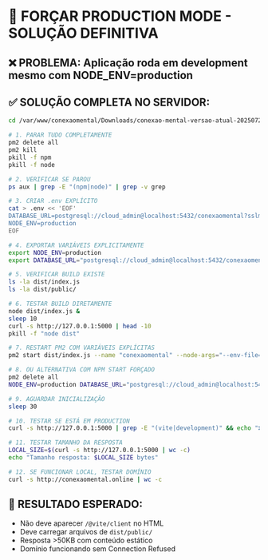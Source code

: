 # 🎯 FORÇAR PRODUCTION MODE - SOLUÇÃO DEFINITIVA

## ❌ PROBLEMA: Aplicação roda em development mesmo com NODE_ENV=production

## ✅ SOLUÇÃO COMPLETA NO SERVIDOR:

```bash
cd /var/www/conexaomental/Downloads/conexao-mental-versao-atual-20250729

# 1. PARAR TUDO COMPLETAMENTE
pm2 delete all
pm2 kill
pkill -f npm
pkill -f node

# 2. VERIFICAR SE PAROU
ps aux | grep -E "(npm|node)" | grep -v grep

# 3. CRIAR .env EXPLÍCITO
cat > .env << 'EOF'
DATABASE_URL=postgresql://cloud_admin@localhost:5432/conexaomental?sslmode=disable
NODE_ENV=production
EOF

# 4. EXPORTAR VARIÁVEIS EXPLICITAMENTE
export NODE_ENV=production
export DATABASE_URL="postgresql://cloud_admin@localhost:5432/conexaomental?sslmode=disable"

# 5. VERIFICAR BUILD EXISTE
ls -la dist/index.js
ls -la dist/public/

# 6. TESTAR BUILD DIRETAMENTE
node dist/index.js &
sleep 10
curl -s http://127.0.0.1:5000 | head -10
pkill -f "node dist"

# 7. RESTART PM2 COM VARIÁVEIS EXPLÍCITAS
pm2 start dist/index.js --name "conexaomental" --node-args="--env-file=.env"

# 8. OU ALTERNATIVA COM NPM START FORÇADO
pm2 delete all
NODE_ENV=production DATABASE_URL="postgresql://cloud_admin@localhost:5432/conexaomental?sslmode=disable" pm2 start "NODE_ENV=production npm start" --name "conexaomental"

# 9. AGUARDAR INICIALIZAÇÃO
sleep 30

# 10. TESTAR SE ESTÁ EM PRODUCTION
curl -s http://127.0.0.1:5000 | grep -E "(vite|development)" && echo "❌ AINDA EM DEV" || echo "✅ EM PRODUCTION"

# 11. TESTAR TAMANHO DA RESPOSTA
LOCAL_SIZE=$(curl -s http://127.0.0.1:5000 | wc -c)
echo "Tamanho resposta: $LOCAL_SIZE bytes"

# 12. SE FUNCIONAR LOCAL, TESTAR DOMÍNIO
curl -s http://conexaomental.online | wc -c
```

## 🎯 RESULTADO ESPERADO:
- Não deve aparecer `/@vite/client` no HTML
- Deve carregar arquivos de `dist/public/`
- Resposta >50KB com conteúdo estático
- Domínio funcionando sem Connection Refused